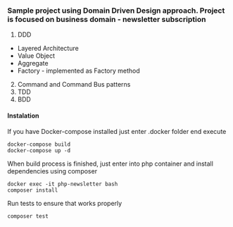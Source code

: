 ### Sample project using Domain Driven Design approach. Project is focused on business domain - newsletter subscription

1. DDD
* Layered Architecture
* Value Object
* Aggregate
* Factory - implemented as Factory method
2. Command and Command Bus patterns
3. TDD
4. BDD

#### Instalation
If you have Docker-compose installed just enter .docker folder end execute
```
docker-compose build
docker-compose up -d
```

When build process is finished, just enter into php container and install dependencies using composer
```
docker exec -it php-newsletter bash
composer install
```

Run tests to ensure that works properly
```
composer test
```
